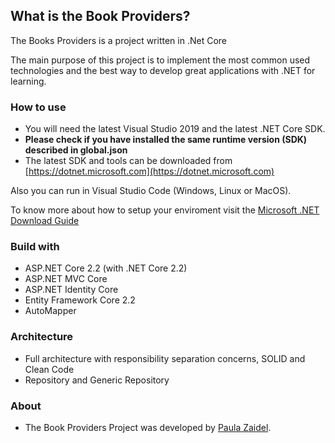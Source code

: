 ## What is the Book Providers?
The Books Providers is a project written in .Net Core

The main purpose of this project is to implement the most common used technologies and the best way to develop great applications with .NET for learning.

### How to use
- You will need the latest Visual Studio 2019 and the latest .NET Core SDK.
- **Please check if you have installed the same runtime version (SDK) described in global.json**
- The latest SDK and tools can be downloaded from [https://dotnet.microsoft.com](https://dotnet.microsoft.com)

Also you can run in Visual Studio Code (Windows, Linux or MacOS).

To know more about how to setup your enviroment visit the [Microsoft .NET Download Guide](https://dotnet.microsoft.com/download)

### Build with
- ASP.NET Core 2.2 (with .NET Core 2.2)
- ASP.NET MVC Core
- ASP.NET Identity Core
- Entity Framework Core 2.2
- AutoMapper

### Architecture
- Full architecture with responsibility separation concerns, SOLID and Clean Code
- Repository and Generic Repository

### About
- The Book Providers Project was developed by [Paula Zaidel](https://www.linkedin.com/in/paulazaidel/).